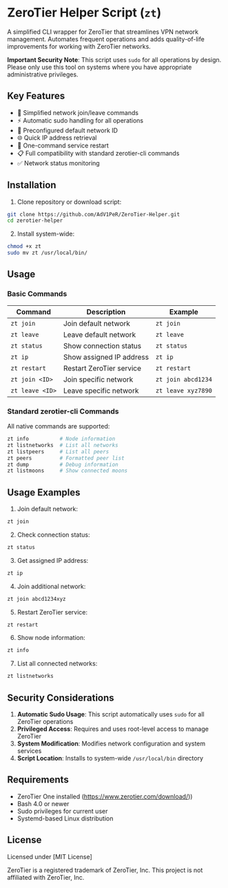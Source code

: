 # ZeroTier Helper Script (`zt`)

A simplified CLI wrapper for ZeroTier that streamlines VPN network management. Automates frequent operations and adds quality-of-life improvements for working with ZeroTier networks.

**Important Security Note**: This script uses `sudo` for all operations by design. Please only use this tool on systems where you have appropriate administrative privileges.

## Key Features

- 🚀 Simplified network join/leave commands
- ⚡ Automatic sudo handling for all operations
- 🔑 Preconfigured default network ID
- 🌐 Quick IP address retrieval
- 🔄 One-command service restart
- 📋 Full compatibility with standard zerotier-cli commands
- ✅ Network status monitoring

## Installation

1. Clone repository or download script:
```bash
git clone https://github.com/AdV1PeR/ZeroTier-Helper.git
cd zerotier-helper
```

2. Install system-wide:
```bash
chmod +x zt
sudo mv zt /usr/local/bin/
```

## Usage

### Basic Commands

| Command          | Description                                  | Example                     |
|------------------|------------------------------------------|----------------------------|
| `zt join`        | Join default network            | `zt join`                  |
| `zt leave`       | Leave default network            | `zt leave`                 |
| `zt status`      | Show connection status              | `zt status`                |
| `zt ip`          | Show assigned IP address            | `zt ip`                    |
| `zt restart`     | Restart ZeroTier service            | `zt restart`               |
| `zt join <ID>`   | Join specific network            | `zt join abcd1234`         |
| `zt leave <ID>`  | Leave specific network            | `zt leave xyz7890`         |

### Standard zerotier-cli Commands

All native commands are supported:

```bash
zt info          # Node information
zt listnetworks  # List all networks
zt listpeers     # List all peers
zt peers         # Formatted peer list
zt dump          # Debug information
zt listmoons     # Show connected moons
```

## Usage Examples

1. Join default network:
```bash
zt join
```

2. Check connection status:
```bash
zt status
```

3. Get assigned IP address:
```bash
zt ip
```

4. Join additional network:
```bash
zt join abcd1234xyz
```

5. Restart ZeroTier service:
```bash
zt restart
```

6. Show node information:
```bash
zt info
```

7. List all connected networks:
```bash
zt listnetworks
```

## Security Considerations

1. **Automatic Sudo Usage**: This script automatically uses `sudo` for all ZeroTier operations
2. **Privileged Access**: Requires and uses root-level access to manage ZeroTier
3. **System Modification**: Modifies network configuration and system services
4. **Script Location**: Installs to system-wide `/usr/local/bin` directory

## Requirements

- ZeroTier One installed (https://www.zerotier.com/download/))
- Bash 4.0 or newer
- Sudo privileges for current user
- Systemd-based Linux distribution

## License

Licensed under [MIT License]

ZeroTier is a registered trademark of ZeroTier, Inc. This project is not affiliated with ZeroTier, Inc.
